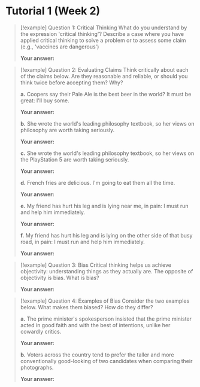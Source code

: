 # Tutorial 1 (Week 2)

> [!example] Question 1: Critical Thinking What do you understand by the expression 'critical thinking'? Describe a case where you have applied critical thinking to solve a problem or to assess some claim (e.g., 'vaccines are dangerous')
> 
> **Your answer:**

> [!example] Question 2: Evaluating Claims Think critically about each of the claims below. Are they reasonable and reliable, or should you think twice before accepting them? Why?
> 
> **a.** Coopers say their Pale Ale is the best beer in the world? It must be great: I'll buy some.
> 
> **Your answer:**
> 
> **b.** She wrote the world's leading philosophy textbook, so her views on philosophy are worth taking seriously.
> 
> **Your answer:**
> 
> **c.** She wrote the world's leading philosophy textbook, so her views on the PlayStation 5 are worth taking seriously.
> 
> **Your answer:**
> 
> **d.** French fries are delicious. I'm going to eat them all the time.
> 
> **Your answer:**
> 
> **e.** My friend has hurt his leg and is lying near me, in pain: I must run and help him immediately.
> 
> **Your answer:**
> 
> **f.** My friend has hurt his leg and is lying on the other side of that busy road, in pain: I must run and help him immediately.
> 
> **Your answer:**

> [!example] Question 3: Bias Critical thinking helps us achieve objectivity: understanding things as they actually are. The opposite of objectivity is bias. What is bias?
> 
> **Your answer:**

> [!example] Question 4: Examples of Bias Consider the two examples below. What makes them biased? How do they differ?
> 
> **a.** The prime minister's spokesperson insisted that the prime minister acted in good faith and with the best of intentions, unlike her cowardly critics.
> 
> **Your answer:**
> 
> **b.** Voters across the country tend to prefer the taller and more conventionally good-looking of two candidates when comparing their photographs.
> 
> **Your answer:**